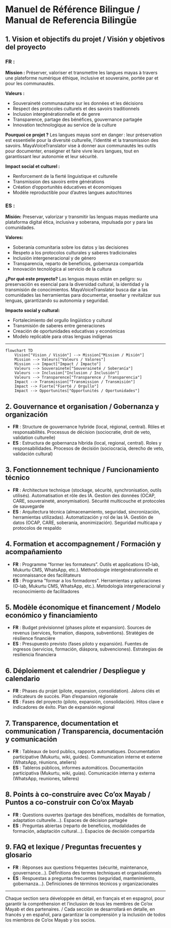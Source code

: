 # Manuel de Référence Bilingue / Manual de Referencia Bilingüe


## 1. Vision et objectifs du projet / Visión y objetivos del proyecto

### FR :
**Mission :** Préserver, valoriser et transmettre les langues mayas à travers une plateforme numérique éthique, inclusive et souveraine, portée par et pour les communautés.

**Valeurs :**
- Souveraineté communautaire sur les données et les décisions
- Respect des protocoles culturels et des savoirs traditionnels
- Inclusion intergénérationnelle et de genre
- Transparence, partage des bénéfices, gouvernance partagée
- Innovation technologique au service de la culture

**Pourquoi ce projet ?**
Les langues mayas sont en danger : leur préservation est essentielle pour la diversité culturelle, l’identité et la transmission des savoirs. MayaVoiceTranslator vise à donner aux communautés les outils pour documenter, enseigner et faire vivre leurs langues, tout en garantissant leur autonomie et leur sécurité.

**Impact social et culturel :**
- Renforcement de la fierté linguistique et culturelle
- Transmission des savoirs entre générations
- Création d’opportunités éducatives et économiques
- Modèle reproductible pour d’autres langues autochtones

### ES :
**Misión:** Preservar, valorizar y transmitir las lenguas mayas mediante una plataforma digital ética, inclusiva y soberana, impulsada por y para las comunidades.

**Valores:**
- Soberanía comunitaria sobre los datos y las decisiones
- Respeto a los protocolos culturales y saberes tradicionales
- Inclusión intergeneracional y de género
- Transparencia, reparto de beneficios, gobernanza compartida
- Innovación tecnológica al servicio de la cultura

**¿Por qué este proyecto?**
Las lenguas mayas están en peligro: su preservación es esencial para la diversidad cultural, la identidad y la transmisión de conocimientos. MayaVoiceTranslator busca dar a las comunidades las herramientas para documentar, enseñar y revitalizar sus lenguas, garantizando su autonomía y seguridad.

**Impacto social y cultural:**
- Fortalecimiento del orgullo lingüístico y cultural
- Transmisión de saberes entre generaciones
- Creación de oportunidades educativas y económicas
- Modelo replicable para otras lenguas indígenas

---

```mermaid
flowchart TD
    Vision["Vision / Visión"] --> Mission["Mission / Misión"]
    Mission --> Valeurs["Valeurs / Valores"]
    Mission --> Impact["Impact / Impacto"]
    Valeurs --> Souverainete["Souveraineté / Soberanía"]
    Valeurs --> Inclusion["Inclusion / Inclusión"]
    Valeurs --> Transparence["Transparence / Transparencia"]
    Impact --> Transmission["Transmission / Transmisión"]
    Impact --> Fierte["Fierté / Orgullo"]
    Impact --> Opportunites["Opportunités / Oportunidades"]
```

## 2. Gouvernance et organisation / Gobernanza y organización
- **FR** : Structure de gouvernance hybride (local, régional, central). Rôles et responsabilités. Processus de décision (sociocratie, droit de veto, validation culturelle)
- **ES** : Estructura de gobernanza híbrida (local, regional, central). Roles y responsabilidades. Procesos de decisión (sociocracia, derecho de veto, validación cultural)

## 3. Fonctionnement technique / Funcionamiento técnico
- **FR** : Architecture technique (stockage, sécurité, synchronisation, outils utilisés). Automatisation et rôle des IA. Gestion des données (OCAP, CARE, souveraineté, anonymisation). Sécurité multicouche et protocoles de sauvegarde
- **ES** : Arquitectura técnica (almacenamiento, seguridad, sincronización, herramientas utilizadas). Automatización y rol de las IA. Gestión de datos (OCAP, CARE, soberanía, anonimización). Seguridad multicapa y protocolos de respaldo

## 4. Formation et accompagnement / Formación y acompañamiento
- **FR** : Programme “former les formateurs”. Outils et applications (O-lab, Mukurtu CMS, WhatsApp, etc.). Méthodologie intergénérationnelle et reconnaissance des facilitateurs
- **ES** : Programa "formar a los formadores". Herramientas y aplicaciones (O-lab, Mukurtu CMS, WhatsApp, etc.). Metodología intergeneracional y reconocimiento de facilitadores

## 5. Modèle économique et financement / Modelo económico y financiamiento
- **FR** : Budget prévisionnel (phases pilote et expansion). Sources de revenus (services, formation, diaspora, subventions). Stratégies de résilience financière
- **ES** : Presupuesto previsto (fases piloto y expansión). Fuentes de ingresos (servicios, formación, diáspora, subvenciones). Estrategias de resiliencia financiera

## 6. Déploiement et calendrier / Despliegue y calendario
- **FR** : Phases du projet (pilote, expansion, consolidation). Jalons clés et indicateurs de succès. Plan d’expansion régionale
- **ES** : Fases del proyecto (piloto, expansión, consolidación). Hitos clave e indicadores de éxito. Plan de expansión regional

## 7. Transparence, documentation et communication / Transparencia, documentación y comunicación
- **FR** : Tableaux de bord publics, rapports automatiques. Documentation participative (Mukurtu, wiki, guides). Communication interne et externe (WhatsApp, réunions, ateliers)
- **ES** : Tableros públicos, informes automáticos. Documentación participativa (Mukurtu, wiki, guías). Comunicación interna y externa (WhatsApp, reuniones, talleres)

## 8. Points à co-construire avec Co’ox Mayab / Puntos a co-construir con Co’ox Mayab
- **FR** : Questions ouvertes (partage des bénéfices, modalités de formation, adaptation culturelle…). Espaces de décision partagée
- **ES** : Preguntas abiertas (reparto de beneficios, modalidades de formación, adaptación cultural…). Espacios de decisión compartida

## 9. FAQ et lexique / Preguntas frecuentes y glosario
- **FR** : Réponses aux questions fréquentes (sécurité, maintenance, gouvernance…). Définitions des termes techniques et organisationnels
- **ES** : Respuestas a preguntas frecuentes (seguridad, mantenimiento, gobernanza…). Definiciones de términos técnicos y organizacionales

---

Chaque section sera développée en détail, en français et en espagnol, pour garantir la compréhension et l’inclusion de tous les membres de Co’ox Mayab et des partenaires. / Cada sección se desarrollará en detalle, en francés y en español, para garantizar la comprensión y la inclusión de todos los miembros de Co’ox Mayab y los socios.
